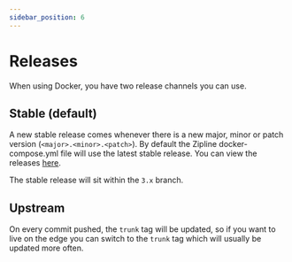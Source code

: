 ```yaml
---
sidebar_position: 6
---
```


# Releases
When using Docker, you have two release channels you can use.

## Stable (default)
A new stable release comes whenever there is a new major, minor or patch version (`<major>.<minor>.<patch>`).
By default the Zipline docker-compose.yml file will use the latest stable release. You can view the releases [here](https://github.com/diced/zipline/pkgs/container/zipline).

The stable release will sit within the `3.x` branch.

## Upstream
On every commit pushed, the `trunk` tag will be updated, so if you want to live on the edge you can switch to the `trunk` tag which will usually be updated more often.